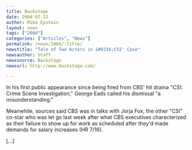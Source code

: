 ```yaml
---
title: Backstage
date: 2004-07-22
author: Mika Epstein
layout: news
tags: ["2004"]
categories: ["Articles", "News"]
permalink: /news/2004/:title/
newstitle: "Tale of Two Actors in &#8216;CSI' Case"
newsauthor: Staff  
newssource: Backstage  
newsurl: http://www.backstage.com/  

---
```


In his first public appearance since being fired from CBS' hit drama "CSI: Crime Scene Investigation," George Eads called his dismissal "a misunderstanding."

Meanwhile, sources said CBS was in talks with Jorja Fox, the other "CSI" co-star who was let go last week after what CBS executives characterized as their failure to show up for work as scheduled after they'd made demands for salary increases (HR 7/16).

[...]

